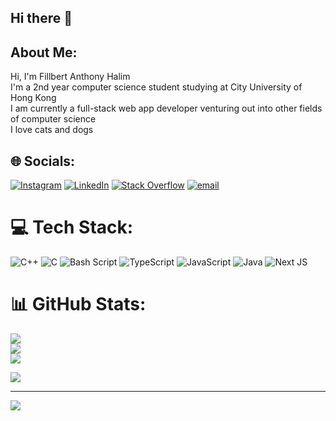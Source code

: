 ## Hi there 👋

## About Me:
Hi, I'm Fillbert Anthony Halim<br>I'm a 2nd year computer science student studying at City University of Hong Kong<br>I am currently a full-stack web app developer venturing out into other fields of computer science<br>I love cats and dogs


## 🌐 Socials:
[![Instagram](https://img.shields.io/badge/Instagram-%23E4405F.svg?logo=Instagram&logoColor=white)](https://instagram.com/fillbert.anthony) [![LinkedIn](https://img.shields.io/badge/LinkedIn-%230077B5.svg?logo=linkedin&logoColor=white)](https://linkedin.com/in/fillbert-anthony-652b39217) [![Stack Overflow](https://img.shields.io/badge/-Stackoverflow-FE7A16?logo=stack-overflow&logoColor=white)](https://stackoverflow.com/users/30193659) [![email](https://img.shields.io/badge/Email-D14836?logo=gmail&logoColor=white)](mailto:fillbert.anthony@gmail.com) 

# 💻 Tech Stack:
![C++](https://img.shields.io/badge/c++-%2300599C.svg?style=for-the-badge&logo=c%2B%2B&logoColor=white) ![C](https://img.shields.io/badge/c-%2300599C.svg?style=for-the-badge&logo=c&logoColor=white) ![Bash Script](https://img.shields.io/badge/bash_script-%23121011.svg?style=for-the-badge&logo=gnu-bash&logoColor=white) ![TypeScript](https://img.shields.io/badge/typescript-%23007ACC.svg?style=for-the-badge&logo=typescript&logoColor=white) ![JavaScript](https://img.shields.io/badge/javascript-%23323330.svg?style=for-the-badge&logo=javascript&logoColor=%23F7DF1E) ![Java](https://img.shields.io/badge/java-%23ED8B00.svg?style=for-the-badge&logo=openjdk&logoColor=white) ![Next JS](https://img.shields.io/badge/Next-black?style=for-the-badge&logo=next.js&logoColor=white)
# 📊 GitHub Stats:
![](https://github-readme-stats.vercel.app/api?username=IceBear-13&theme=dark&hide_border=false&include_all_commits=true&count_private=true)<br/>
![](https://nirzak-streak-stats.vercel.app/?user=IceBear-13&theme=dark&hide_border=false)<br/>
![](https://github-readme-stats.vercel.app/api/top-langs/?username=IceBear-13&theme=dark&hide_border=false&include_all_commits=true&count_private=true&layout=compact)<br/>

![](https://leetcard.jacoblin.cool/fillbertanthony?theme=dark&font=ABeeZee)<br/>

---
[![](https://visitcount.itsvg.in/api?id=IceBear-13&icon=0&color=0)](https://visitcount.itsvg.in)

